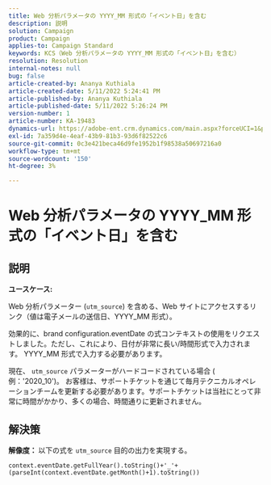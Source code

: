 ```yaml
---
title: Web 分析パラメータの YYYY_MM 形式の「イベント日」を含む
description: 説明
solution: Campaign
product: Campaign
applies-to: Campaign Standard
keywords: KCS（Web 分析パラメータの YYYY_MM 形式の「イベント日」を含む）
resolution: Resolution
internal-notes: null
bug: false
article-created-by: Ananya Kuthiala
article-created-date: 5/11/2022 5:24:41 PM
article-published-by: Ananya Kuthiala
article-published-date: 5/11/2022 5:26:24 PM
version-number: 1
article-number: KA-19483
dynamics-url: https://adobe-ent.crm.dynamics.com/main.aspx?forceUCI=1&pagetype=entityrecord&etn=knowledgearticle&id=78f18337-4fd1-ec11-a7b5-0022480a8e40
exl-id: 7a359d4e-4eaf-43b9-81b3-93d6f82522c6
source-git-commit: 0c3e421beca46d9fe1952b1f98538a50697216a0
workflow-type: tm+mt
source-wordcount: '150'
ht-degree: 3%

---
```


# Web 分析パラメータの YYYY_MM 形式の「イベント日」を含む

## 説明


<b>ユースケース:</b>

Web 分析パラメーター (`utm_source`) を含める、Web サイトにアクセスするリンク（値は電子メールの送信日、YYYY_MM 形式）。

効果的に、brand configuration.eventDate の式コンテキストの使用をリクエストしました。ただし、これにより、日付が非常に長い/時間形式で入力されます。 YYYY_MM 形式で入力する必要があります。

現在、 `utm_source` パラメーターがハードコードされている場合 ( 例：&#39;2020_10&#39;)。 お客様は、サポートチケットを通じて毎月テクニカルオペレーションチームを更新する必要があります。サポートチケットは当社にとって非常に時間がかかり、多くの場合、時間通りに更新されません。


## 解決策


<b>解像度： </b>以下の式を `utm_source` 目的の出力を実現する。

`context.eventDate.getFullYear().toString()+'_'+(parseInt(context.eventDate.getMonth()+1).toString())`

